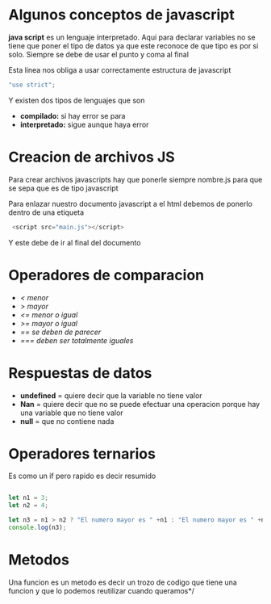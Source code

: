 # Algunos conceptos de javascript

**java script** es un lenguaje interpretado. Aqui para declarar variables no se tiene que poner el tipo de datos ya que este reconoce de que tipo es por si solo.
Siempre se debe de usar el punto y coma al final

Esta linea nos obliga a usar correctamente 
estructura de javascript
``` javascript
"use strict";
````

Y existen dos tipos de lenguajes que son 
* **compilado:** si hay error se para 
* **interpretado:** sigue aunque haya error
# Creacion de archivos JS

Para crear archivos javascripts hay que ponerle siempre nombre.js 
para que se sepa que es de tipo javascript

Para enlazar nuestro documento javascript a el html 
debemos de ponerlo dentro de una etiqueta
```javascript
 <script src="main.js"></script>
```
Y este debe de ir al final del documento


# Operadores de comparacion

> 
* *< menor*
* *> mayor*
* *<= menor o igual*
* *>= mayor o igual*
* *== se deben de parecer*
* *=== deben ser totalmente iguales*

# Respuestas de datos
* **undefined** = quiere decir que la variable no tiene valor
* **Nan**       = quiere decir que no se puede efectuar una operacion
             porque hay una variable que no tiene valor
* **null**     = que no contiene nada

# Operadores ternarios 

Es como un if pero rapido es decir resumido

``` javascript

let n1 = 3;
let n2 = 4;

let n3 = n1 > n2 ? "El numero mayor es " +n1 : "El numero mayor es " +n2;
console.log(n3);

```

# Metodos


Una funcion es un metodo es decir un trozo de codigo
que tiene una funcion y que lo podemos reutilizar cuando queramos*/